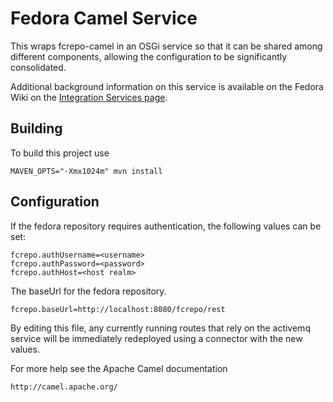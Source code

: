 # Fedora Camel Service

This wraps fcrepo-camel in an OSGi service so that it can be shared among different components,
allowing the configuration to be significantly consolidated.

Additional background information on this service is available on the Fedora Wiki on the
[Integration Services page](https://wiki.duraspace.org/display/FEDORA6x/Integration+Services).

## Building

To build this project use

    MAVEN_OPTS="-Xmx1024m" mvn install

## Configuration

If the fedora repository requires authentication, the following values
can be set:

    fcrepo.authUsername=<username>
    fcrepo.authPassword=<password>
    fcrepo.authHost=<host realm>

The baseUrl for the fedora repository.

    fcrepo.baseUrl=http://localhost:8080/fcrepo/rest

By editing this file, any currently running routes that rely on the activemq service
will be immediately redeployed using a connector with the new values.

For more help see the Apache Camel documentation

    http://camel.apache.org/

